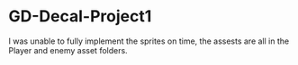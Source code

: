 # GD-Decal-Project1
I was unable to fully implement the sprites on time, the assests are all in the Player and enemy asset folders.
